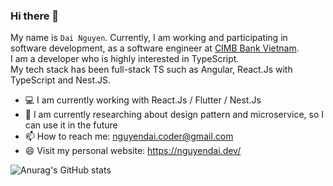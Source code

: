 ### Hi there 👋

My name is `Dai Nguyen`. Currently, I am working and participating in software development, as a software engineer at <a href="https://www.cimbbank.com.vn/vi/personal/home.html" target="_blank">CIMB Bank Vietnam</a>.
<br />
I am a developer who is highly interested in TypeScript.<br />My tech stack has been full-stack TS such as Angular, React.Js with TypeScript and Nest.JS.

- 💻 I am currently working with React.Js / Flutter / Nest.Js
- 🎉 I am currently researching about design pattern and microservice, so I can use it in the future
- 📫 How to reach me: nguyendai.coder@gmail.com
- 😄 Visit my personal website: https://nguyendai.dev/

![Anurag's GitHub stats](https://github-readme-stats.vercel.app/api?username=ngtrdai197&theme=nightowl&show_icons=true)
